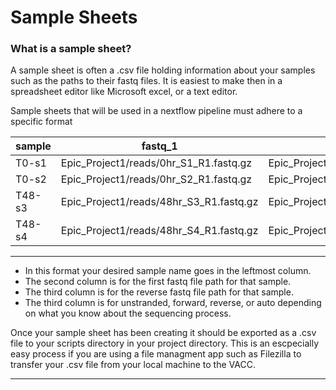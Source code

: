 # **Sample Sheets**

### What is a sample sheet?

A sample sheet is often a .csv file holding information about your samples such as the paths to their fastq files. It is easiest to make then in a spreadsheet editor like Microsoft excel, or a text editor.

Sample sheets that will be used in a nextflow pipeline must adhere to a specific format
  
| sample | fastq_1 | fastq_2 | strandedness |
|--------|---------|---------|--------------|
| T0-s1  |Epic_Project1/reads/0hr_S1_R1.fastq.gz|Epic_Project1/reads/0hr_S1_R2.fastq.gz | auto
| T0-s2  |Epic_Project1/reads/0hr_S2_R1.fastq.gz |Epic_Project1/reads/0hr_S2_R2.fastq.gz | auto
| T48-s3 |Epic_Project1/reads/48hr_S3_R1.fastq.gz |Epic_Project1/reads/48hr_S3_R2.fastq.gz | auto
| T48-s4 |Epic_Project1/reads/48hr_S4_R1.fastq.gz |Epic_Project1/reads/48hr_S4_R2.fastq.gz | auto
---

* In this format your desired sample name goes in the leftmost column.  
* The second column is for the first fastq file path for that sample.   
* The third column is for the reverse fastq file path for that sample. 
* The third column is for unstranded, forward, reverse, or auto depending on what you know about the sequencing process. 

Once your sample sheet has been creating it should be exported as a .csv file to your scripts directory in your project directory. This is an escpecially easy process if you are using a file managment app such as Filezilla to transfer your .csv file from your local machine to the VACC. 

---